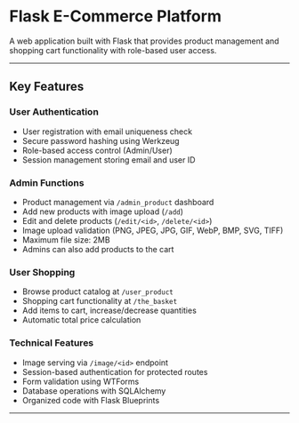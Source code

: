 # Flask E-Commerce Platform

A web application built with Flask that provides product management and shopping cart functionality with role-based user access.

---

## Key Features

### User Authentication  
- User registration with email uniqueness check  
- Secure password hashing using Werkzeug  
- Role-based access control (Admin/User)  
- Session management storing email and user ID

### Admin Functions  
- Product management via `/admin_product` dashboard  
- Add new products with image upload (`/add`)  
- Edit and delete products (`/edit/<id>`, `/delete/<id>`)  
- Image upload validation (PNG, JPEG, JPG, GIF, WebP, BMP, SVG, TIFF)  
- Maximum file size: 2MB  
- Admins can also add products to the cart

### User Shopping  
- Browse product catalog at `/user_product`  
- Shopping cart functionality at `/the_basket`  
- Add items to cart, increase/decrease quantities  
- Automatic total price calculation

### Technical Features  
- Image serving via `/image/<id>` endpoint  
- Session-based authentication for protected routes  
- Form validation using WTForms  
- Database operations with SQLAlchemy  
- Organized code with Flask Blueprints

---
